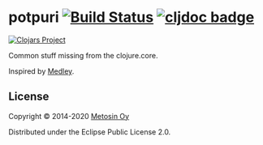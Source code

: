 # potpuri [![Build Status](https://travis-ci.org/metosin/potpuri.svg?branch=master)](https://travis-ci.org/metosin/potpuri) [![cljdoc badge](https://cljdoc.org/badge/metosin/potpuri)](https://cljdoc.org/jump/release/metosin/potpuri)

[![Clojars Project](http://clojars.org/metosin/potpuri/latest-version.svg)](http://clojars.org/metosin/potpuri)

Common stuff missing from the clojure.core.

Inspired by [Medley](https://github.com/weavejester/medley).

## License

Copyright © 2014-2020 [Metosin Oy](http://www.metosin.fi)

Distributed under the Eclipse Public License 2.0.
